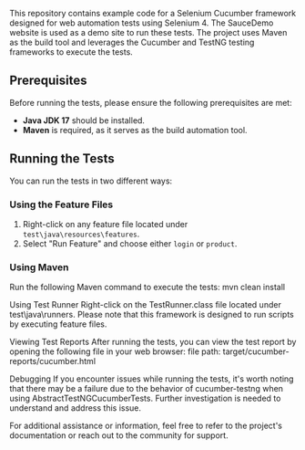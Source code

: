This repository contains example code for a Selenium Cucumber framework designed for web automation tests using Selenium 4. The SauceDemo website is used as a demo site to run these tests. The project uses Maven as the build tool and leverages the Cucumber and TestNG testing frameworks to execute the tests.

## Prerequisites

Before running the tests, please ensure the following prerequisites are met:

- **Java JDK 17** should be installed.
- **Maven** is required, as it serves as the build automation tool.

## Running the Tests

You can run the tests in two different ways:

### Using the Feature Files

1. Right-click on any feature file located under `test\java\resources\features`.
2. Select "Run Feature" and choose either `login` or `product`.

### Using Maven

Run the following Maven command to execute the tests:
mvn clean install

Using Test Runner
Right-click on the TestRunner.class file located under test\java\runners.
Please note that this framework is designed to run scripts by executing feature files.

Viewing Test Reports
After running the tests, you can view the test report by opening the following file in your web browser:
file path: target/cucumber-reports/cucumber.html

Debugging
If you encounter issues while running the tests, it's worth noting that there may be a failure due to the behavior of cucumber-testng when using AbstractTestNGCucumberTests. Further investigation is needed to understand and address this issue.

For additional assistance or information, feel free to refer to the project's documentation or reach out to the community for support.
